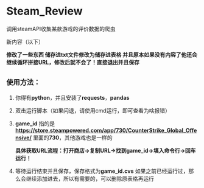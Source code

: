# Steam\_Review

调用steamAPI收集某款游戏的评价数据的爬虫



新内容（以下）

**修改了一些东西
储存进txt文件修改为储存进表格
并且原本如果没有内容了他还会继续循环拼接URL，修改后就不会了！直接退出并且保存**

## **`使用方法：`**

1.  你得有**python**，并且安装了**requests**，**pandas**
2.  双击运行脚本（如果闪退，请使用cmd运行，即可查看为啥报错）
3.  **game\_id** 指的是  **<https://store.steampowered.com/app/730/CounterStrike_Global_Offensive/>** 里面的**730**，其他游戏也是一样的

    **具体获取URL流程：打开商店->复制URL->找到game\_id->填入命令行->回车运行！**
4.  等待运行结束并且保存，保存格式为**game\_id.cvs**  如果之前已经运行过，那么会继续添加进去，所以有需要的，可以删除原表格再运行


